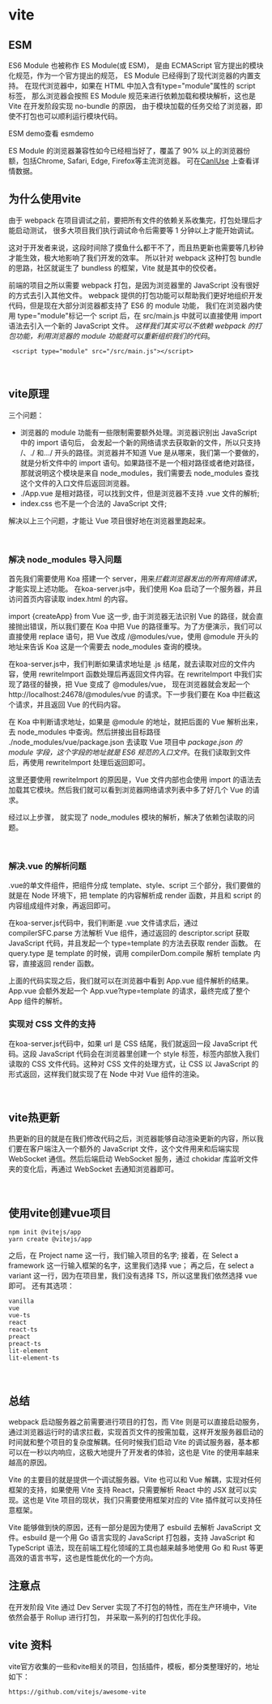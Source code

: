 # vite
## ESM
ES6 Module 也被称作 ES Module(或 ESM)， 是由 ECMAScript 官方提出的模块化规范，作为一个官方提出的规范，
ES Module 已经得到了现代浏览器的内置支持。
在现代浏览器中，如果在 HTML 中加入含有type="module"属性的 script 标签，
那么浏览器会按照 ES Module 规范来进行依赖加载和模块解析，这也是 Vite 在开发阶段实现 no-bundle 的原因，
由于模块加载的任务交给了浏览器，即使不打包也可以顺利运行模块代码。

ESM demo查看 esmdemo

ES Module 的浏览器兼容性如今已经相当好了，覆盖了 90% 以上的浏览器份额，包括Chrome, Safari, Edge, Firefox等主流浏览器。
可在<a href="https://caniuse.com/">CanIUse</a> 上查看详情数据。

## 为什么使用vite
由于 webpack 在项目调试之前，要把所有文件的依赖关系收集完，打包处理后才能启动测试，
很多大项目我们执行调试命令后需要等 1 分钟以上才能开始调试。

这对于开发者来说，这段时间除了摸鱼什么都干不了，而且热更新也需要等几秒钟才能生效，极大地影响了我们开发的效率。
所以针对 webpack 这种打包 bundle 的思路，社区就诞生了 bundless 的框架，Vite 就是其中的佼佼者。

前端的项目之所以需要 webpack 打包，是因为浏览器里的 JavaScript 没有很好的方式去引入其他文件。
webpack 提供的打包功能可以帮助我们更好地组织开发代码，但是现在大部分浏览器都支持了 ES6 的 module 功能，
我们在浏览器内使用 type="module"标记一个 script 后，在 src/main.js 中就可以直接使用 import 语法去引入一个新的 JavaScript 文件。
<em>这样我们其实可以不依赖 webpack 的打包功能，利用浏览器的 module 功能就可以重新组织我们的代码</em>。

```
 <script type="module" src="/src/main.js"></script>
```

<br>

## vite原理
三个问题：
- 浏览器的 module 功能有一些限制需要额外处理。浏览器识别出 JavaScript 中的 import 语句后，
会发起一个新的网络请求去获取新的文件，所以只支持 /、./ 和…/ 开头的路径。浏览器并不知道 Vue 是从哪来，我们第一个要做的，就是分析文件中的 import 语句。如果路径不是一个相对路径或者绝对路径，那就说明这个模块是来自 node_modules，我们需要去 node_modules 查找这个文件的入口文件后返回浏览器。
- ./App.vue 是相对路径，可以找到文件，但是浏览器不支持 .vue 文件的解析;
- index.css 也不是一个合法的 JavaScript 文件;

解决以上三个问题，才能让 Vue 项目很好地在浏览器里跑起来。

<br>

### 解决 node_modules 导入问题

首先我们需要使用 Koa 搭建一个 server，用来<em>拦截浏览器发出的所有网络请求</em>，才能实现上述功能。
在koa-server.js中，我们使用 Koa 启动了一个服务器，并且访问首页内容读取 index.html 的内容。

import {createApp} from Vue 这一步, 由于浏览器无法识别 Vue 的路径，就会直接抛出错误，所以我们要在 Koa 中把 Vue 的路径重写。为了方便演示，我们可以直接使用 replace 语句，把 Vue 改成 /@modules/vue，使用 @module 开头的地址来告诉 Koa 这是一个需要去 node_modules 查询的模块。

在koa-server.js中，我们判断如果请求地址是 .js 结尾，就去读取对应的文件内容，使用 rewriteImport 函数处理后再返回文件内容。在 rewriteImport 中我们实现了路径的替换，把 Vue 变成了 @modules/vue， 现在浏览器就会发起一个http://localhost:24678/@modules/vue 的请求。下一步我们要在 Koa 中拦截这个请求，并且返回 Vue 的代码内容。

在 Koa 中判断请求地址，如果是 @module 的地址，就把后面的 Vue 解析出来，去 node_modules 中查询。然后拼接出目标路径 ./node_modules/vue/package.json 去读取 Vue 项目中 <em>package.json 的 module 字段，这个字段的地址就是 ES6 规范的入口文件</em>。在我们读取到文件后，再使用 rewriteImport 处理后返回即可。

这里还要使用 rewriteImport 的原因是，Vue 文件内部也会使用 import 的语法去加载其它模块。然后我们就可以看到浏览器网络请求列表中多了好几个 Vue 的请求。

经过以上步骤， 就实现了 node_modules 模块的解析，解决了依赖包读取的问题。

<br>

### 解决.vue 的解析问题
.vue的单文件组件，把组件分成 template、style、script 三个部分，我们要做的就是在 Node 环境下，把 template 的内容解析成 render 函数，并且和 script 的内容组成组件对象，再返回即可。

在koa-server.js代码中，我们判断是 .vue 文件请求后，通过 compilerSFC.parse 方法解析 Vue 组件，通过返回的 descriptor.script 获取 JavaScript 代码，并且发起一个 type=template 的方法去获取 render 函数。
在 query.type 是 template 的时候，调用 compilerDom.compile 解析 template 内容，直接返回 render 函数。

上面的代码实现之后，我们就可以在浏览器中看到 App.vue 组件解析的结果。App.vue 会额外发起一个 App.vue?type=template 的请求，最终完成了整个 App 组件的解析。

### 实现对 CSS 文件的支持
在koa-server.js代码中，如果 url 是 CSS 结尾，我们就返回一段 JavaScript 代码。这段 JavaScript 代码会在浏览器里创建一个 style 标签，标签内部放入我们读取的 CSS 文件代码。这种对 CSS 文件的处理方式，让 CSS 以 JavaScript 的形式返回，这样我们就实现了在 Node 中对 Vue 组件的渲染。

<br>

## vite热更新
热更新的目的就是在我们修改代码之后，浏览器能够自动渲染更新的内容，所以我们要在客户端注入一个额外的 JavaScript 文件，这个文件用来和后端实现 WebSocket 通信。然后后端启动 WebSocket 服务，通过 chokidar 库监听文件夹的变化后，再通过 WebSocket 去通知浏览器即可。


<br>

## 使用vite创建vue项目
```
npm init @vitejs/app
yarn create @vitejs/app
```
之后，在 Project name 这一行，我们输入项目的名字;
接着，在 Select a framework 这一行输入框架的名字，这里我们选择 vue；
再之后，在 select a variant 这一行，因为在项目里，我们没有选择 TS，所以这里我们依然选择 vue 即可。
还有其选项：
```
vanilla
vue
vue-ts
react
react-ts
preact
preact-ts
lit-element
lit-element-ts
```

<br>

## 总结
webpack 启动服务器之前需要进行项目的打包，而 Vite 则是可以直接启动服务，通过浏览器运行时的请求拦截，实现首页文件的按需加载，这样开发服务器启动的时间就和整个项目的复杂度解耦。任何时候我们启动 Vite 的调试服务器，基本都可以在一秒以内响应，这极大地提升了开发者的体验，这也是 Vite 的使用率越来越高的原因。

Vite 的主要目的就是提供一个调试服务器。Vite 也可以和 Vue 解耦，实现对任何框架的支持，如果使用 Vite 支持 React，只需要解析 React 中的 JSX 就可以实现。这也是 Vite 项目的现状，我们只需要使用框架对应的 Vite 插件就可以支持任意框架。

Vite 能够做到快的原因，还有一部分是因为使用了 esbuild 去解析 JavaScript 文件。esbuild 是一个用 Go 语言实现的 JavaScript 打包器，支持 JavaScript 和 TypeScript 语法，现在前端工程化领域的工具也越来越多地使用 Go 和 Rust 等更高效的语言书写，这也是性能优化的一个方向。


## 注意点
在开发阶段 Vite 通过 Dev Server 实现了不打包的特性，而在生产环境中，Vite 依然会基于 Rollup 进行打包，
并采取一系列的打包优化手段。

## vite 资料
vite官方收集的一些和vite相关的项目，包括插件，模板，都分类整理好的，地址如下：
```
https://github.com/vitejs/awesome-vite
```